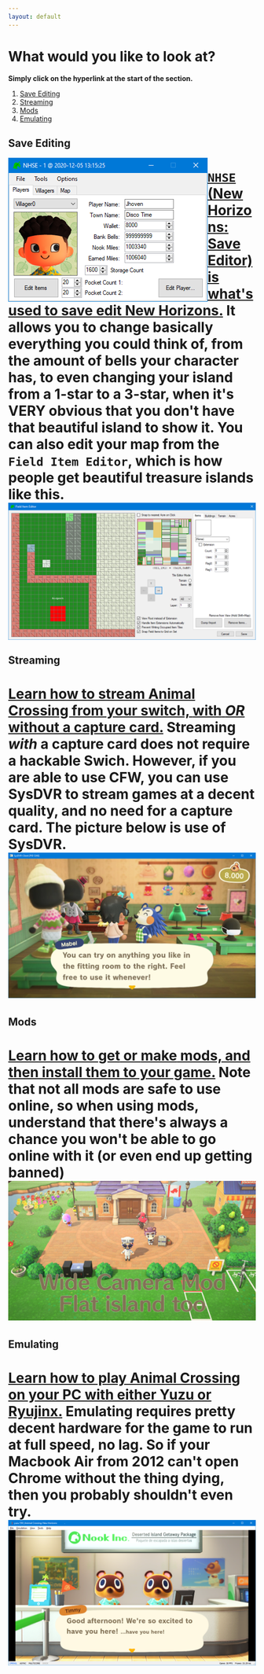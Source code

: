 ```yaml
---
layout: default
---
```


# What would you like to look at?
**Simply click on the hyperlink at the start of the section.**

1. [Save Editing](#save-editing)
2. [Streaming](#streaming)
3. [Mods](#mods)
4. [Emulating](#emulating)

## Save Editing
<img align="left" src="../assets/images/NH/NHSE.png">

[`NHSE` (New Horizons: Save Editor) is what's used to save edit New Horizons.](./Save_Editing/NHSE.md) It allows you to change basically everything you could think of, from the amount of bells your character has, to even changing your island from a 1-star to a 3-star, when it's VERY obvious that you don't have that beautiful island to show it. You can also edit your map from the `Field Item Editor`, which is how people get beautiful treasure islands like this.
<img align="center" src="../assets/images/NH/FieldItemEditor.png"> 
=

## Streaming

[Learn how to stream Animal Crossing from your switch, **with** ***OR*** **without** a capture card.](./Streaming/streaming.md) Streaming *with* a capture card does not require a hackable Swich. However, if you are able to use CFW, you can use SysDVR to stream games at a decent quality, and no need for a capture card. The picture below is use of SysDVR.
<img src="../assets/images/NH/SysDVR.PNG"> 
=

## Mods

[Learn how to **get** or **make** mods, and then install them to your game.](./Streaming/streaming.md) Note that not all mods are safe to use online, so when using mods, understand that there's always a chance you won't be able to go online with it (or even end up getting banned)
<img src="../assets/images/NH/CameraMod.png"> 
=
## Emulating

[Learn how to play Animal Crossing on your PC with either Yuzu or Ryujinx.](./Emulating/emulation.md) Emulating requires pretty decent hardware for the game to run at full speed, no lag. So if your Macbook Air from 2012 can't open Chrome without the thing dying, then you probably shouldn't even try.
<img src="../assets/images/NH/Yuzu.png"> 
=
